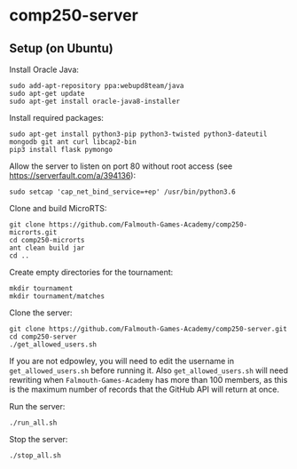 # comp250-server

## Setup (on Ubuntu)

Install Oracle Java:
```
sudo add-apt-repository ppa:webupd8team/java
sudo apt-get update
sudo apt-get install oracle-java8-installer
```

Install required packages:
```
sudo apt-get install python3-pip python3-twisted python3-dateutil mongodb git ant curl libcap2-bin
pip3 install flask pymongo
```

Allow the server to listen on port 80 without root access (see https://serverfault.com/a/394136):
```
sudo setcap 'cap_net_bind_service=+ep' /usr/bin/python3.6
```

Clone and build MicroRTS:
```
git clone https://github.com/Falmouth-Games-Academy/comp250-microrts.git
cd comp250-microrts
ant clean build jar
cd ..
```

Create empty directories for the tournament:
```
mkdir tournament
mkdir tournament/matches
```

Clone the server:
```
git clone https://github.com/Falmouth-Games-Academy/comp250-server.git
cd comp250-server
./get_allowed_users.sh
```

If you are not edpowley, you will need to edit the username in `get_allowed_users.sh` before running it.
Also `get_allowed_users.sh` will need rewriting when `Falmouth-Games-Academy` has more than 100 members,
as this is the maximum number of records that the GitHub API will return at once.

Run the server:
```
./run_all.sh
```

Stop the server:
```
./stop_all.sh
```
